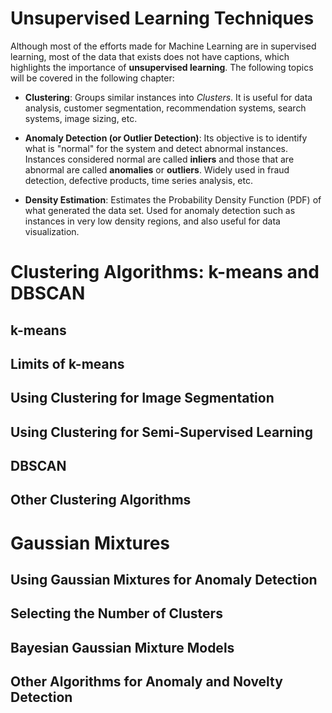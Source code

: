 # Unsupervised Learning Techniques

Although most of the efforts made for Machine Learning are in supervised learning, most of the data that exists does not have captions, which highlights the importance of **unsupervised learning**. The following topics will be covered in the following chapter:

- **Clustering**: Groups similar instances into _Clusters_. It is useful for data analysis, customer segmentation, recommendation systems, search systems, image sizing, etc.

- **Anomaly Detection (or Outlier Detection)**: Its objective is to identify what is "normal" for the system and detect abnormal instances. Instances considered normal are called **inliers** and those that are abnormal are called **anomalies** or **outliers**. Widely used in fraud detection, defective products, time series analysis, etc.

- **Density Estimation**: Estimates the Probability Density Function (PDF) of what generated the data set. Used for anomaly detection such as instances in very low density regions, and also useful for data visualization.
  
<!---------------------------------------------------->
<!---------------------------------------------------->
<!---------------------------------------------------->


# Clustering Algorithms: k-means and DBSCAN 


<!---------------------------------------------------->
<!---------------------------------------------------->
<!---------------------------------------------------->


## k-means 



<!---------------------------------------------------->
              
## Limits of k-means


<!---------------------------------------------------->
                           
## Using Clustering for Image Segmentation 



<!---------------------------------------------------->

## Using Clustering for Semi-Supervised Learning  


<!---------------------------------------------------->

## DBSCAN 


<!---------------------------------------------------->
                                        
## Other Clustering Algorithms   



<!---------------------------------------------------->
<!---------------------------------------------------->
<!---------------------------------------------------->


# Gaussian Mixtures


<!---------------------------------------------------->
                              
## Using Gaussian Mixtures for Anomaly Detection


<!---------------------------------------------------->

## Selecting the Number of Clusters


<!---------------------------------------------------->
 
## Bayesian Gaussian Mixture Models 


<!---------------------------------------------------->

## Other Algorithms for Anomaly and Novelty Detection 



<!---------------------------------------------------->
